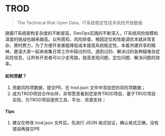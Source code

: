 # TROD
> The Technical Risk Open Data，IT系统稳定性技术风险开放数据

随着IT系统架构复杂度的不断提高，DevOps实践的不断深入，IT系统风险规模和深度的挑战也越来越高。众所周知，风险排查、根因定位和性能调优本就非常复杂，费时费力，为了方便开发者能降低成本提高系统稳定性，本着共建共享的精神，邀请大家一起来收集日常工作中踩过的坑、遇到过的、解决过的各种疑难杂症风险信息，让所有开发者可以少走弯路，提高发现问题、定位问题、解决问题的效率。

#### 如何贡献？
1. 贡献风险项数据，提交PR，在 trod.json 文件中添加您的风险项数据；
2. 成为TROD项目合作伙伴，非常愿意看到您宣传TROD项目、基于TROD项目实现、为TROD项目提供工具、平台、资源支持；

#### Tips
1. 建议在修改 trod.json 文件后，先进行 JSON 格式验证，确认格式正确，没有错误再提交PR

